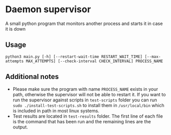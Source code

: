 # Daemon supervisor
A small python program that monitors another process and starts it in case it is down
## Usage
`python3 main.py [-h] [--restart-wait-time RESTART_WAIT_TIME] [--max-attempts MAX_ATTEMPTS] [--check-interval CHECK_INTERVAL] PROCESS_NAME`
## Additional notes
- Please make sure the program with name `PROCESS_NAME` exists in your path, otherwise the supervisor will not be able to
restart it. If you want to run the supervisor against scripts in `test-scripts` folder you can run `sudo ./install-test-scripts.sh`
to install them in `/usr/local/bin` which is included in path in most linux systems.
- Test results are located in `test-results` folder. The first line of each file is the command that has been run and the remaining lines
are the output.